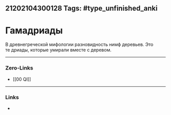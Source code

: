 21202104300128
Tags: #type_unfinished_anki
---
# Гамадриады

  В древнегреческой мифологии разновидность нимф деревьев. Это те дриады, которые умирали вместе с деревом.

---
### Zero-Links
- [[00 QI]]
---
### Links
-